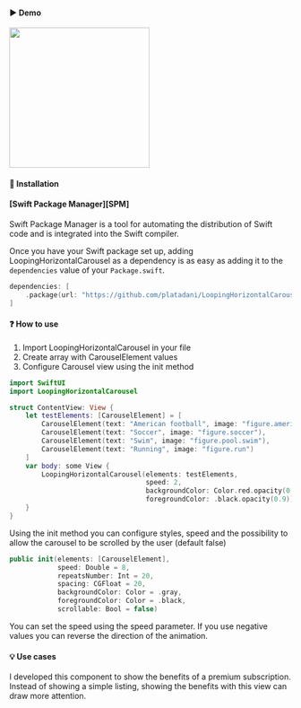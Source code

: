 #### ▶️ Demo

<img width=250 src="Assets/example.gif">

#### 💾 Installation
    
#### [Swift Package Manager][SPM]
Swift Package Manager is a tool for automating the distribution of Swift code and is integrated into the Swift compiler.

Once you have your Swift package set up, adding LoopingHorizontalCarousel as a dependency is as easy as adding it to the `dependencies` value of your `Package.swift`.

```Swift
dependencies: [
    .package(url: "https://github.com/platadani/LoopingHorizontalCarousel.git", branch(“main”))
]
```

#### ❓ How to use

1. Import LoopingHorizontalCarousel in your file
2. Create array with CarouselElement values
3. Configure Carousel view using the init method

```Swift
import SwiftUI
import LoopingHorizontalCarousel

struct ContentView: View {
    let testElements: [CarouselElement] = [
        CarouselElement(text: "American football", image: "figure.american.football"),
        CarouselElement(text: "Soccer", image: "figure.soccer"),
        CarouselElement(text: "Swim", image: "figure.pool.swim"),
        CarouselElement(text: "Running", image: "figure.run")
    ]
    var body: some View {
        LoopingHorizontalCarousel(elements: testElements,
                                  speed: 2,
                                  backgroundColor: Color.red.opacity(0.8),
                                  foregroundColor: .black.opacity(0.9))
    }
}
```
Using the init method you can configure styles, speed and the possibility to allow the carousel to be scrolled by the user (default false)

```Swift
public init(elements: [CarouselElement],
            speed: Double = 8,
            repeatsNumber: Int = 20,
            spacing: CGFloat = 20,
            backgroundColor: Color = .gray,
            foregroundColor: Color = .black,
            scrollable: Bool = false)
```

You can set the speed using the speed parameter. If you use negative values you can reverse the direction of the animation.

#### 💡 Use cases

I developed this component to show the benefits of a premium subscription. Instead of showing a simple listing, showing the benefits with this view can draw more attention.
